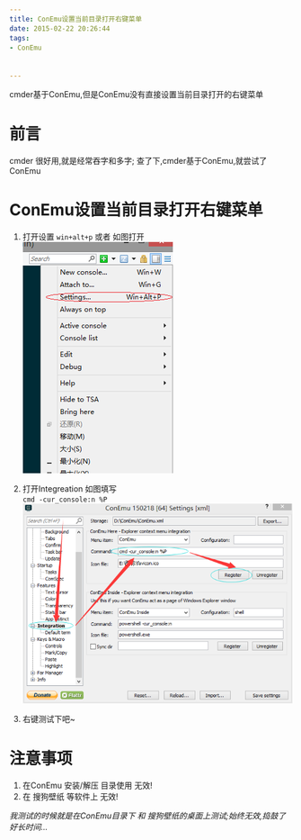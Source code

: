 ```yaml
---
title: ConEmu设置当前目录打开右键菜单
date: 2015-02-22 20:26:44
tags:
- ConEmu


---
```


cmder基于ConEmu,但是ConEmu没有直接设置当前目录打开的右键菜单
<!-- more -->



# 前言
cmder 很好用,就是经常吞字和多字; 查了下,cmder基于ConEmu,就尝试了ConEmu

# ConEmu设置当前目录打开右键菜单
1. 打开设置 `win+alt+p` 或者 如图打开
![ConEmu](/img/conemu/2.png)
2. 打开Integreation 如图填写  
`cmd -cur_console:n %P`  
![ConEmu](/img/conemu/3.png)

3. 右键测试下吧~


# 注意事项
1. 在ConEmu 安装/解压 目录使用 无效!
2. 在 搜狗壁纸 等软件上 无效!  

*我测试的时候就是在ConEmu目录下 和 搜狗壁纸的桌面上测试;始终无效,捣鼓了好长时间...*




